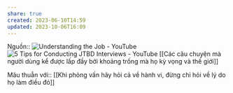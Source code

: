 ```yaml
---
share: true
created: 2023-06-10T14:59
updated: 2023-10-06T16:09
---
```

Nguồn:: ![Understanding the Job - YouTube](https://youtu.be/sfGtw2C95Ms)
![5 Tips for Conducting JTBD Interviews - YouTube](https://youtu.be/HSyC7M6u4zQ)
[[Các câu chuyện mà người dùng kể được lấp đầy bởi khoảng trống mà họ kỳ vọng và thế giới]]

Mâu thuẫn với:: [[Khi phỏng vấn hãy hỏi cả về hành vi, đừng chỉ hỏi về lý do họ làm điều đó]] 
